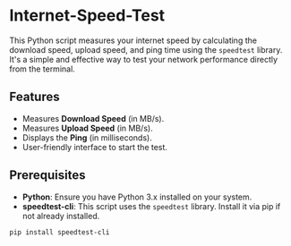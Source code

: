 # Internet-Speed-Test

This Python script measures your internet speed by calculating the download speed, upload speed, and ping time using the `speedtest` library. It's a simple and effective way to test your network performance directly from the terminal.


## Features

- Measures **Download Speed** (in MB/s).
- Measures **Upload Speed** (in MB/s).
- Displays the **Ping** (in milliseconds).
- User-friendly interface to start the test.

## Prerequisites

- **Python**: Ensure you have Python 3.x installed on your system.
- **speedtest-cli**: This script uses the `speedtest` library. Install it via pip if not already installed.

```bash
pip install speedtest-cli
```
